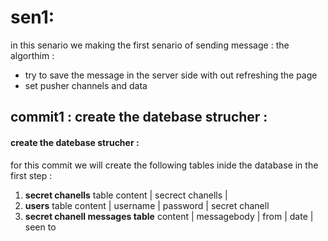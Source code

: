 # sen1: 
in this senario we making the first senario of sending message : 
the algorthim :

- try to save the message in the server side with out refreshing the page 
- set pusher channels and data 

## commit1 : create the datebase strucher :

#### create the datebase strucher :
for this commit we will create the following tables inide the database in the first step :
1. **secret chanells** table content | secrect chanells |
2. **users** table content | username | password | secret chanell 
3. **secret chanell messages table** content | messagebody | from | date | seen to

